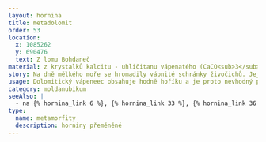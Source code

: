 ```yaml
---
layout: hornina
title: metadolomit
order: 53
location:
  x: 1085262
  y: 690476
  text: Z lomu Bohdaneč
material: z krystalků kalcitu - uhličitanu vápenatého (CaCO<sub>3</sub>) a dolomitu -uhličitanu hořečnatého (MgCO<sub>3</sub>)
story: Na dně mělkého moře se hromadily vápnité schránky živočichů. Jejich stmelením vznikla pevná hornina - vápenec. Později byly mořské sedimenty zvrásněny a zatlačeny hlouběji do zemské kůry, kde je vysoká teplota a velký tlak. Horninou kolovaly horké minerální roztoky, které přinášely hořčík. Část atomů vápníku byla nahrazena hořčíkem. 
usage: Dolomitický vápeneec obsahuje hodně hoříku a je proto nevhodný pro výrobu vápna. Dá se využít v zemědělství ke zlepšování vlastností kyselých půd. Díky bílé barvě se často používá pro dekorační účely.
category: moldanubikum
seeAlso: |
  - na {% hornina_link 6 %}, {% hornina_link 33 %}, {% hornina_link 36 %} a {% hornina_link 92 %} - pokud hornina obsahuje hodně uhličitanu vápenatého a jen málo uhličitanu hořečnatého, není to dolomit, ale vápenec
type:
  name: metamorfity
  description: horniny přeměněné
---
```


